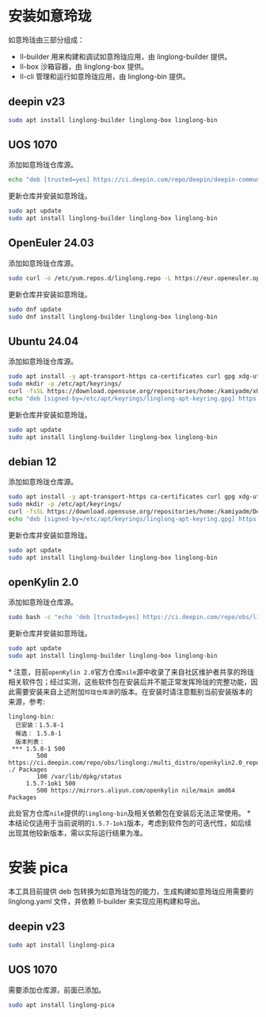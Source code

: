 <!--
SPDX-FileCopyrightText: 2023 UnionTech Software Technology Co., Ltd.

SPDX-License-Identifier: LGPL-3.0-or-later
-->

# 安装如意玲珑

如意玲珑由三部分组成：

- ll-builder 用来构建和调试如意玲珑应用，由 linglong-builder 提供。
- ll-box 沙箱容器，由 linglong-box 提供。
- ll-cli 管理和运行如意玲珑应用，由 linglong-bin 提供。

## deepin v23

```bash
sudo apt install linglong-builder linglong-box linglong-bin
```

## UOS 1070

添加如意玲珑仓库源。

```bash
echo "deb [trusted=yes] https://ci.deepin.com/repo/deepin/deepin-community/linglong-repo/ unstable main" | sudo tee -a /etc/apt/sources.list
```

更新仓库并安装如意玲珑。

```bash
sudo apt update
sudo apt install linglong-builder linglong-box linglong-bin
```

## OpenEuler 24.03

添加如意玲珑仓库源。

```bash
sudo curl -o /etc/yum.repos.d/linglong.repo -L https://eur.openeuler.openatom.cn/coprs/kamiyadm/linglong/repo/openeuler-24.03_LTS/kamiyadm-linglong-openeuler-24.03_LTS.repo
```

更新仓库并安装如意玲珑。

```bash
sudo dnf update
sudo dnf install linglong-builder linglong-box linglong-bin
```

## Ubuntu 24.04

添加如意玲珑仓库源。

```bash
sudo apt install -y apt-transport-https ca-certificates curl gpg xdg-utils
sudo mkdir -p /etc/apt/keyrings/
curl -fsSL https://download.opensuse.org/repositories/home:/kamiyadm/xUbuntu_24.04/Release.key | sudo gpg --dearmor -o /etc/apt/keyrings/linglong-apt-keyring.gpg
echo "deb [signed-by=/etc/apt/keyrings/linglong-apt-keyring.gpg] https://download.opensuse.org/repositories/home:/kamiyadm/xUbuntu_24.04/ ./" | sudo tee /etc/apt/sources.list.d/linglong.list
```

更新仓库并安装如意玲珑。

```bash
sudo apt update
sudo apt install linglong-builder linglong-box linglong-bin
```

## debian 12

添加如意玲珑仓库源。

```bash
sudo apt install -y apt-transport-https ca-certificates curl gpg xdg-utils
sudo mkdir -p /etc/apt/keyrings/
curl -fsSL https://download.opensuse.org/repositories/home:/kamiyadm/Debian_12/Release.key | sudo gpg --dearmor -o /etc/apt/keyrings/linglong-apt-keyring.gpg
echo "deb [signed-by=/etc/apt/keyrings/linglong-apt-keyring.gpg] https://download.opensuse.org/repositories/home:/kamiyadm/Debian_12/ ./" | sudo tee /etc/apt/sources.list.d/linglong.list
```

更新仓库并安装如意玲珑。

```bash
sudo apt update
sudo apt install linglong-builder linglong-box linglong-bin
```

## openKylin 2.0

添加如意玲珑仓库源。

```bash
sudo bash -c "echo 'deb [trusted=yes] https://ci.deepin.com/repo/obs/linglong:/multi_distro/openkylin2.0_repo/ ./' > /etc/apt/sources.list.d/linglong.list"
```

更新仓库并安装如意玲珑。

```bash
sudo apt update
sudo apt install linglong-builder linglong-box linglong-bin
```

\* 注意，目前`openKylin 2.0`官方仓库`nile`源中收录了来自社区维护者共享的玲珑相关软件包；经过实测，这些软件包在安装后并不能正常发挥玲珑的完整功能，因此需要安装来自上述附加`玲珑仓库源`的版本。在安装时请注意甄别当前安装版本的来源，参考:

```
linglong-bin:
  已安装：1.5.8-1
  候选： 1.5.8-1
  版本列表：
 *** 1.5.8-1 500
        500 https://ci.deepin.com/repo/obs/linglong:/multi_distro/openkylin2.0_repo ./ Packages
        100 /var/lib/dpkg/status
     1.5.7-1ok1 500
        500 https://mirrors.aliyun.com/openkylin nile/main amd64 Packages
```

此处官方仓库`nile`提供的`linglong-bin`及相关依赖包在安装后无法正常使用。
\* 本结论仅适用于当前说明的`1.5.7-1ok1`版本，考虑到软件包的可迭代性，如后续出现其他较新版本，需以实际运行结果为准。

# 安装 pica

本工具目前提供 deb 包转换为如意玲珑包的能力，生成构建如意玲珑应用需要的 linglong.yaml 文件，并依赖 ll-builder 来实现应用构建和导出。

## deepin v23

```bash
sudo apt install linglong-pica
```

## UOS 1070

需要添加仓库源，前面已添加。

```bash
sudo apt install linglong-pica
```
